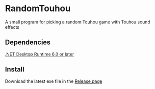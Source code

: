 # RandomTouhou
A small program for picking a random Touhou game with Touhou sound effects

## Dependencies
[.NET Desktop Runtime 6.0 or later](https://dotnet.microsoft.com/en-us/download/dotnet/6.0)

## Install
Download the latest exe file in the [Release page](https://github.com/hoangcaominh/RandomTouhou/releases)

